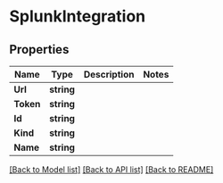 # SplunkIntegration

## Properties

Name | Type | Description | Notes
------------ | ------------- | ------------- | -------------
**Url** | **string** |  | 
**Token** | **string** |  | 
**Id** | **string** |  | 
**Kind** | **string** |  | 
**Name** | **string** |  | 

[[Back to Model list]](../README.md#documentation-for-models) [[Back to API list]](../README.md#documentation-for-api-endpoints) [[Back to README]](../README.md)


